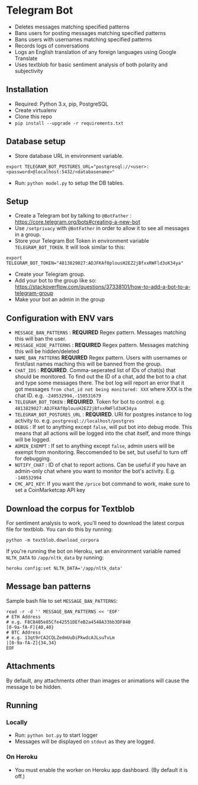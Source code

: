 # Telegram Bot

- Deletes messages matching specified patterns
- Bans users for posting messages matching specified patterns
- Bans users with usernames matching specified patterns
- Records logs of conversations
- Logs an English translation of any foreign languages using Google Translate
- Uses textblob for basic sentiment analysis of both polarity and subjectivity

## Installation

- Required: Python 3.x, pip, PostgreSQL
- Create virtualenv
- Clone this repo
- `pip install --upgrade -r requirements.txt`

## Database setup

- Store database URL in environment variable.

```
export TELEGRAM_BOT_POSTGRES_URL="postgresql://<user>:<password>@localhost:5432/<databasename>"
```

- Run: `python model.py` to setup the DB tables.

## Setup

- Create a Telegram bot by talking to `@BotFather` : https://core.telegram.org/bots#creating-a-new-bot
- Use `/setprivacy` with `@BotFather` in order to allow it to see all messages in a group.
- Store your Telegram Bot Token in environment variable `TELEGRAM_BOT_TOKEN`. It will look similar to this:

```
export TELEGRAM_BOT_TOKEN="4813829027:ADJFKAf0plousH2EZ2jBfxxRWFld3oK34ya"
```

- Create your Telegram group.
- Add your bot to the group like so: https://stackoverflow.com/questions/37338101/how-to-add-a-bot-to-a-telegram-group
- Make your bot an admin in the group

## Configuration with ENV vars

- `MESSAGE_BAN_PATTERNS` : **REQUIRED** Regex pattern. Messages matching this will ban the user.
- `MESSAGE_HIDE_PATTERNS` : **REQUIRED** Regex pattern. Messages matching this will be hidden/deleted
- `NAME_BAN_PATTERNS` **REQUIRED** Regex pattern. Users with usernames or first/last names maching this will be banned from the group.
- `CHAT_IDS` : **REQUIRED**. Comma-seperated list of IDs of chat(s) that should be monitored. To find out the ID of a chat, add the bot to a chat and type some messages there. The bot log will report an error that it got messages `from chat_id not being monitored: XXX` where XXX is the chat ID. e.g. `-240532994,-150531679`
- `TELEGRAM_BOT_TOKEN` : **REQUIRED**. Token for bot to control. e.g. `4813829027:ADJFKAf0plousH2EZ2jBfxxRWFld3oK34ya`
- `TELEGRAM_BOT_POSTGRES_URL` : **REQUIRED**. URI for postgres instance to log activity to. e.g. `postgresql://localhost/postgres`
- `DEBUG` : If set to anything except `false`, will put bot into debug mode. This means that all actions will be logged into the chat itself, and more things will be logged.
- `ADMIN_EXEMPT` : If set to anything except `false`, admin users will be exempt from monitoring. Reccomended to be set, but useful to turn off for debugging.
- `NOTIFY_CHAT` : ID of chat to report actions. Can be useful if you have an admin-only chat where you want to monitor the bot's activity. E.g. `-140532994`
- `CMC_API_KEY`: If you want the `/price` bot command to work, make sure to set a CoinMarketcap API key

## Download the corpus for Textblob

For sentiment analysis to work, you'll need to download the latest corpus file for textblob. You can do this by running:

```
python -m textblob.download_corpora
```

If you're running the bot on Heroku, set an environment variable named `NLTK_DATA` to `/app/nltk_data` by running:

```
heroku config:set NLTK_DATA='/app/nltk_data'
```

## Message ban patterns

Sample bash file to set `MESSAGE_BAN_PATTERNS`:

```
read -r -d '' MESSAGE_BAN_PATTERNS << 'EOF'
# ETH Address
# e.g. F8C8405e85Cfe42551DEfeB2a4548A33bb3DF840
[0-9a-fA-F]{40,40}
# BTC Address
# e.g. 13qt9rCA2CQLZedmUuDiPkwdcAJLsuTvLm
|[0-9a-fA-Z]{34,34}
EOF
```

## Attachments

By default, any attachments other than images or animations will cause the message to be hidden.

## Running

### Locally

- Run: `python bot.py` to start logger
- Messages will be displayed on `stdout` as they are logged.

### On Heroku

- You must enable the worker on Heroku app dashboard. (By default it is off.)
